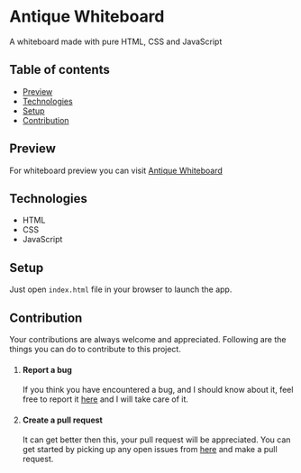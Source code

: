 # Antique Whiteboard
A whiteboard made with pure HTML, CSS and JavaScript
## Table of contents
* [Preview](#preview)
* [Technologies](#technologies)
* [Setup](#setup)
* [Contribution](#contribution)
## Preview
For whiteboard preview you can visit [Antique Whiteboard](https://arvindsaini978.github.io/antique-whiteboard/)
## Technologies 
* HTML
* CSS
* JavaScript
## Setup
Just open ``` index.html ``` file in your browser to launch the app.
## Contribution
Your contributions are always welcome and appreciated. Following are the things you can do to contribute to this project.
1. #### Report a bug
   If you think you have encountered a bug, and I should know about it, feel free to report it [here](https://github.com/ArvindSaini978/antique-whiteboard/issues) and I will take care of it.
2. #### Create a pull request
   It can get better then this, your pull request will be appreciated. You can get started by picking up any open issues from [here](https://github.com/ArvindSaini978/antique-whiteboard/issues) and make a pull request.

